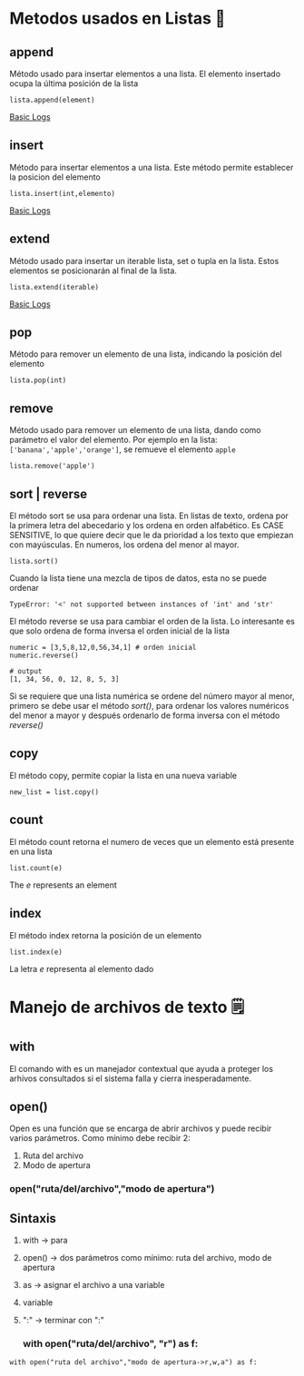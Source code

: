 # Metodos usados en Listas 🐍

## append
Método usado para insertar elementos  a una lista. El elemento insertado ocupa la última posición de la lista

```
lista.append(element)
```
[Basic Logs](https://github.com/r3card0/Resume-of-Python-courses/blob/main/scripts/basicLogList.py)

## insert
Método para insertar elementos a una lista. Este método permite establecer la posicion del elemento 
```
lista.insert(int,elemento)
```

[Basic Logs](https://github.com/r3card0/Resume-of-Python-courses/blob/main/scripts/basicLogList.py)

## extend
Método usado para insertar un iterable lista, set o tupla en la lista. Estos elementos se posicionarán al final de la lista.
```
lista.extend(iterable)
```
[Basic Logs](https://github.com/r3card0/Resume-of-Python-courses/blob/main/scripts/basicLogList.py)

## pop
Método para remover un elemento de una lista, indicando la posición del elemento
```
lista.pop(int)
```

## remove
Método usado para remover un elemento de una lista, dando como parámetro el valor del elemento. Por ejemplo en la lista: ```['banana','apple','orange']```, se remueve el elemento ```apple```
```
lista.remove('apple')
```

## sort | reverse
El método sort se usa para ordenar una lista. En listas de texto, ordena por la primera letra del abecedario y los ordena en orden alfabético. Es CASE SENSITIVE, lo que quiere decir que le da prioridad a los texto que empiezan con mayúsculas. En numeros, los ordena del menor al mayor.
```
lista.sort()
```

Cuando la lista tiene una mezcla de tipos de datos, esta no se puede ordenar
```
TypeError: '<' not supported between instances of 'int' and 'str'
```
El método reverse se usa para cambiar el orden de la lista. Lo interesante es que solo ordena de forma inversa el orden inicial de la lista
```
numeric = [3,5,8,12,0,56,34,1] # orden inicial
numeric.reverse()

# output
[1, 34, 56, 0, 12, 8, 5, 3]
```
Si se requiere que una lista numérica se ordene del número mayor al menor, primero se debe usar el método *sort()*, para ordenar los valores numéricos del menor a mayor y después ordenarlo de forma inversa con el método *reverse()*

## copy
El método copy, permite copiar la lista en una nueva variable
```
new_list = list.copy()
```
## count
El método count retorna el numero de veces que un elemento está presente en una lista

```
list.count(e)
```
The *e* represents an element

## index
El método index retorna la posición de un elemento
```
list.index(e)
```
La letra *e* representa al elemento dado

# Manejo de archivos de texto 🗒

## with
El comando with es un manejador contextual que ayuda a proteger los arhivos consultados si el sistema falla y cierra inesperadamente. 

## open()

Open es una función que se encarga de abrir archivos y puede recibir varios parámetros. Como mínimo debe recibir 2: 

1. Ruta del archivo
2. Modo de apertura

### open("ruta/del/archivo","modo de apertura") 

## Sintaxis

1. with -> para 
2. open() -> dos parámetros como mínimo: ruta del archivo, modo de apertura
3. as -> asignar el archivo a una variable
4. variable
5. ":" -> terminar con ":"

    ### with open("ruta/del/archivo", "r") as f:

```
with open("ruta del archivo","modo de apertura->r,w,a") as f:
```
